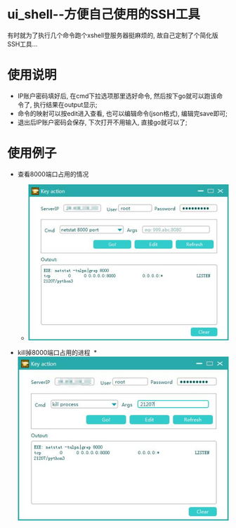 # ui_shell--方便自己使用的SSH工具
有时就为了执行几个命令跑个xshell登服务器挺麻烦的, 故自己定制了个简化版SSH工具...

# 使用说明
* IP账户密码填好后, 在cmd下拉选项那里选好命令, 然后按下go就可以跑该命令了, 执行结果在output显示;
* 命令的映射可以按edit进入查看, 也可以编辑命令(json格式), 编辑完save即可;
* 退出后IP账户密码会保存, 下次打开不用输入, 直接go就可以了;

# 使用例子
* 查看8000端口占用的情况
  * <img src="https://github.com/shuoGG1239/ui_shell/blob/master/readme_img/example1.jpg" alt="example"><br>

* kill掉8000端口占用的进程
  * <img src="https://github.com/shuoGG1239/ui_shell/blob/master/readme_img/example2.jpg" alt="example"><br>

